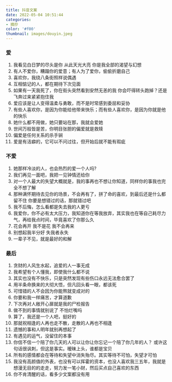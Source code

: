 ```yaml
---
title: 抖音文案
date: 2022-05-04 10:51:44
categories: 
- 摘抄
color: '#f00'
thumbnail: images/douyin.jpeg
---
```

### 爱
1. 我看见白日梦的尽头是你 从此天光大亮 你是我全部的渴望与幻想
1. 有人不爱你，糟蹋你的爱意；有人为了爱你，偷偷折磨自己
1. 喜欢你，我绕八条街照样说偶遇
1. 互相惦记的人，都在期待下次见面
1. 如果有一天我死了，你在街头突然看到安然无恙的我
你会吓得转头跑掉？还是飞奔过来紧紧抱住我
1. 爱应该是让人变得温柔与勇敢，而不是时常感到委屈和妥协
1. 有些人喜欢你，是因为你能给他带来快乐；而有些人喜欢你，是因为你就是他的快乐
1. 她什么都不用做，她只要站在那，我就会爱她
1. 世间万般皆是苦，你明目张胆的偏爱就是救赎
1. 偏爱是任何关系的杀手锏
1. 爱是有洁癖的，它可以不问过往，但开始后就不能有瑕疵


### 不爱
1. 她那样冷淡的人，也会热烈的爱一个人吗?
1. 我们再见一面吧，我把一见钟情还给你
1. 对一个人最大的失望大概就是，我的事再也不想让你知道，同样你的事我也完全不想了解
1. 那种满怀期待去见你的场景，不会再有了，拼了命的喜欢，到最后还是什么都留不住
你要是想错过的话，那就错过吧
1. 我不后悔，怎么看都是失去我的人更亏
1. 我爱你，你不必有太大压力，我知道你在等我放弃，其实我也在等自己耗尽力气，再给我点时间，毕竟喜欢了你那么久
1. 花会再开 我不是花 我不会再来
1. 别想起我半分好 失我者永失
1. 一辈子不见，就是最好的和解

### 最后
1. 贪财的人风生水起，追爱的人一事无成
1. 我希望有个人懂我，即使我什么都不说
1. 其实也没有不快乐，只是突然发现有些伤口永远无法愈合罢了
1. 用半条命换来的大彻大悟，但凡回头看一眼，都该死
1. 可惜错的人不会因为你能熬就变成对的
1. 你要和我一样痛苦，才算道歉
1. 下次再对人敞开心扉就是我的尸检报告
1. 做不到的事情就别说了 不怕烂嘴吗
1. 算了，我还是一个人吧，挺好的
1. 那就祝相逢的人再也走不散，走散的人再也不相逢
1. 遗憾的事和人明年就别再想起了
1. 有遇见的运气，没留住的本事
1. 你信不信一个陪了你几天的人可以让你让你忘记一个陪了你几年的人？
或许这句话很讽刺，但这是事实。暧昧上头，谁都是宝贝
1. 所有的感情都会在等待和失望中消失殆尽。其实等待不可怕，失望才可怕
1. 我没有高颜值的外表，也没有可以挥霍的资本，也没人喜欢我三五年，我就是想漫无目的的走走，努力发一笔小财，然后买点自己喜欢的东西
1. 你不肯清醒的话，看多少文案都没有用
